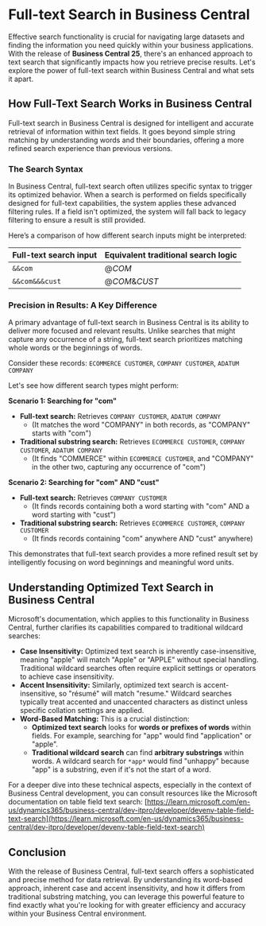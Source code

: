 # Full-text Search in Business Central

Effective search functionality is crucial for navigating large datasets and finding the information you need quickly within your business applications. With the release of **Business Central 25**, there's an enhanced approach to text search that significantly impacts how you retrieve precise results. Let's explore the power of full-text search within Business Central and what sets it apart.

## How Full-Text Search Works in Business Central

Full-text search in Business Central is designed for intelligent and accurate retrieval of information within text fields. It goes beyond simple string matching by understanding words and their boundaries, offering a more refined search experience than previous versions.

### The Search Syntax

In Business Central, full-text search often utilizes specific syntax to trigger its optimized behavior. When a search is performed on fields specifically designed for full-text capabilities, the system applies these advanced filtering rules. If a field isn't optimized, the system will fall back to legacy filtering to ensure a result is still provided.

Here’s a comparison of how different search inputs might be interpreted:

| Full-text search input | Equivalent traditional search logic     |
| :--------------------- | :-------------------------------------- |
| `&&com`                | @*COM*       |
| `&&com&&&cust`         | @*COM*&*CUST* |

### Precision in Results: A Key Difference

A primary advantage of full-text search in Business Central is its ability to deliver more focused and relevant results. Unlike searches that might capture any occurrence of a string, full-text search prioritizes matching whole words or the beginnings of words.

Consider these records: `ECOMMERCE CUSTOMER`, `COMPANY CUSTOMER`, `ADATUM COMPANY`

Let's see how different search types might perform:

**Scenario 1: Searching for "com"**

*   **Full-text search:** Retrieves `COMPANY CUSTOMER`, `ADATUM COMPANY`
    *   (It matches the word "COMPANY" in both records, as "COMPANY" starts with "com")
*   **Traditional substring search:** Retrieves `ECOMMERCE CUSTOMER`, `COMPANY CUSTOMER`, `ADATUM COMPANY`
    *   (It finds "COMMERCE" within `ECOMMERCE CUSTOMER`, and "COMPANY" in the other two, capturing any occurrence of "com")

**Scenario 2: Searching for "com" AND "cust"**

*   **Full-text search:** Retrieves `COMPANY CUSTOMER`
    *   (It finds records containing both a word starting with "com" AND a word starting with "cust")
*   **Traditional substring search:** Retrieves `ECOMMERCE CUSTOMER`, `COMPANY CUSTOMER`
    *   (It finds records containing "com" anywhere AND "cust" anywhere)

This demonstrates that full-text search provides a more refined result set by intelligently focusing on word beginnings and meaningful word units.

## Understanding Optimized Text Search in Business Central

Microsoft's documentation, which applies to this functionality in Business Central, further clarifies its capabilities compared to traditional wildcard searches:

*   **Case Insensitivity:** Optimized text search is inherently case-insensitive, meaning "apple" will match "Apple" or "APPLE" without special handling. Traditional wildcard searches often require explicit settings or operators to achieve case insensitivity.
*   **Accent Insensitivity:** Similarly, optimized text search is accent-insensitive, so "résumé" will match "resume." Wildcard searches typically treat accented and unaccented characters as distinct unless specific collation settings are applied.
*   **Word-Based Matching:** This is a crucial distinction:
    *   **Optimized text search** looks for **words or prefixes of words** within fields. For example, searching for "app" would find "application" or "apple".
    *   **Traditional wildcard search** can find **arbitrary substrings** within words. A wildcard search for `*app*` would find "unhappy" because "app" is a substring, even if it's not the start of a word.

For a deeper dive into these technical aspects, especially in the context of Business Central development, you can consult resources like the Microsoft documentation on table field text search: [https://learn.microsoft.com/en-us/dynamics365/business-central/dev-itpro/developer/devenv-table-field-text-search](https://learn.microsoft.com/en-us/dynamics365/business-central/dev-itpro/developer/devenv-table-field-text-search)

## Conclusion

With the release of Business Central, full-text search offers a sophisticated and precise method for data retrieval. By understanding its word-based approach, inherent case and accent insensitivity, and how it differs from traditional substring matching, you can leverage this powerful feature to find exactly what you're looking for with greater efficiency and accuracy within your Business Central environment.
